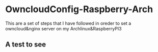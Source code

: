 # OwncloudConfig-Raspberry-Arch
This are a set of steps that I have followed in oreder to set a owncloud&amp;nginx server on my Archlinux&amp;RaspberryPI3


## A test to see
